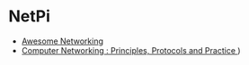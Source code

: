 # NetPi

- [Awesome Networking](https://github.com/facyber/awesome-networking)
- [Computer Networking : Principles, Protocols and Practice ](https://beta.computer-networking.info/syllabus/default/index.html))

